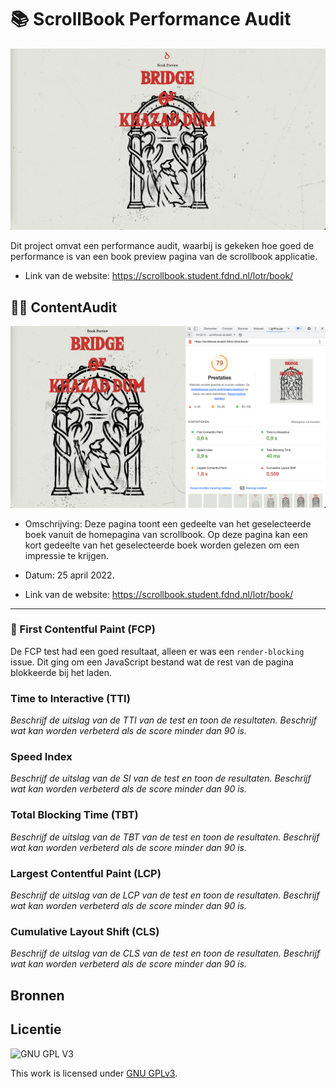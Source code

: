 # 📚 ScrollBook Performance Audit

<img width="800" src="https://github.com/boudewijnbout/performance-matters-performance-audit/blob/main/assets/Schermafbeelding%202022-04-25%20om%2012.55.06.png" />

Dit project omvat een performance audit, waarbij is gekeken hoe goed de performance is van een book preview pagina van de scrollbook applicatie.

- Link van de website: https://scrollbook.student.fdnd.nl/lotr/book/

## 🤘🏼 ContentAudit

<img width="800" src="https://github.com/boudewijnbout/performance-matters-performance-audit/blob/main/assets/Schermafbeelding%202022-04-25%20om%2012.53.07.png" />

- Omschrijving: Deze pagina toont een gedeelte van het geselecteerde boek vanuit de homepagina van scrollbook. Op deze pagina kan een kort gedeelte van het geselecteerde boek worden gelezen om een impressie te krijgen.

- Datum: 25 april 2022.

- Link van de website: https://scrollbook.student.fdnd.nl/lotr/book/

<hr>

### 🥇 First Contentful Paint (FCP)

De FCP test had een goed resultaat, alleen er was een `render-blocking` issue. Dit ging om een JavaScript bestand wat de rest van de pagina blokkeerde bij het laden.

### Time to Interactive (TTI)
_Beschrijf de uitslag van de TTI van de test en toon de resultaten. Beschrijf wat kan worden verbeterd als de score minder dan 90 is._

### Speed Index
_Beschrijf de uitslag van de SI van de test en toon de resultaten. Beschrijf wat kan worden verbeterd als de score minder dan 90 is._

### Total Blocking Time (TBT)
_Beschrijf de uitslag van de TBT van de test en toon de resultaten. Beschrijf wat kan worden verbeterd als de score minder dan 90 is._

### Largest Contentful Paint (LCP)
_Beschrijf de uitslag van de LCP van de test en toon de resultaten. Beschrijf wat kan worden verbeterd als de score minder dan 90 is._

### Cumulative Layout Shift (CLS)
_Beschrijf de uitslag van de CLS van de test en toon de resultaten. Beschrijf wat kan worden verbeterd als de score minder dan 90 is._



## Bronnen

## Licentie

![GNU GPL V3](https://www.gnu.org/graphics/gplv3-127x51.png)

This work is licensed under [GNU GPLv3](./LICENSE).
